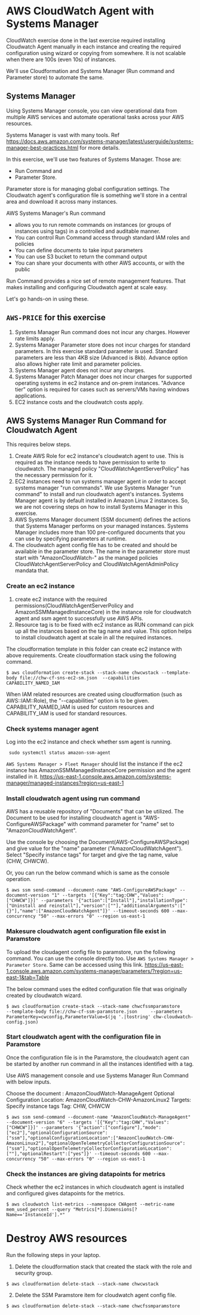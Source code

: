 # AWS CloudWatch Agent with Systems Manager
CloudWatch exercise done in the last exercise required installing Cloudwatch Agent manually in each instance and creating the required configuration using wizard or copying from somewhere.  It is not scalable when there are 100s (even 10s) of instances.

We'll use Cloudformation and Systems Manager (Run command and Parameter store) to automate the same.

## Systems Manager
Using Systems Manager console, you can view operational data from multiple AWS services and automate operational tasks across your AWS resources.

Systems Manager is vast with many tools.  Ref https://docs.aws.amazon.com/systems-manager/latest/userguide/systems-manager-best-practices.html for more details.

In this exercise, we'll use two features of Systems Manager.  Those are: 
- Run Command and 
- Parameter Store.

Parameter store is for managing global configuration settings. The Cloudwatch agent's configuration file is something we'll store in a central area and download it across many instances.

AWS Systems Manager's Run command 
- allows you to run remote commands on instances (or groups of instances using tags) in a controlled and auditable manner.
- You can control Run Command access through standard IAM roles and policies
- You can define documents to take input parameters
- You can use S3 bucket to return the command output 
- You can share your documents with other AWS accounts, or with the public

Run Command provides a nice set of remote management features.  That makes installing and configuring Cloudwatch agent at scale easy.

Let's go hands-on in using these.

## `AWS-PRICE` for this exercise
1. Systems Manager Run command does not incur any charges.  However rate limits apply.
2. Systems Manager Parameter store does not incur charges for standard parameters.  In this exercise standard parameter is used.  Standard parameters are less than 4KB size (Advanced is 8kb).  Advance option also allows higher rate limit and parameter policies.
3. Systems Manager agent does not incur any charges.
4. Systems Manager Patch Manager does not incur charges for supported operating systems in ec2 instance and on-prem instances.  "Advance tier" option is required for cases such as servers/VMs having windows applications.
5. EC2 instance costs and the cloudwatch costs apply.

## AWS Systems Manager Run Command for Cloudwatch Agent
This requires below steps.
1. Create AWS Role for ec2 instance's cloudwatch agent to use.  This is required as the instance needs to have permission to write to cloudwatch.  The managed policy "CloudWatchAgentServerPolicy" has the necessary permission for it. 
2. EC2 instances need to run systems manager agent in order to accept systems manager "run commands".  We use Systems Manager "run command" to install and run cloudwatch agent's instances.  Systems Manager agent is by default installed in Amazon Linux 2 instances.  So, we are not covering steps on how to install Systems Manager in this exercise.
3.  AWS Systems Manager document (SSM document) defines the actions that Systems Manager performs on your managed instances. Systems Manager includes more than 100 pre-configured documents that you can use by specifying parameters at runtime.
4. The cloudwatch agent config file has to be created and should be available in the parameter store.  The name in the parameter store must start with "AmazonCloudWatch-" as the managed policies CloudWatchAgentServerPolicy and CloudWatchAgentAdminPolicy mandata that.


### Create an ec2 instance 
1. create ec2 instance with the required permissions(CloudWatchAgentServerPolicy and AmazonSSMManagedInstanceCore) in the instance role for cloudwatch agent and ssm agent to successfully use AWS APIs. 
2. Resource tag is to be fixed with ec2 instance as RUN command can pick up all the instances based on the tag name and value.  This option helps to install cloudwatch agent at scale in all the required instances.

The cloudformation template in this folder can create ec2 instance with above requirements. Create cloudformation stack using the following command.


```
$ aws cloudformation create-stack --stack-name chwcwstack --template-body file://chw-cf-sns-ec2-sm.json  --capabilities CAPABILITY_NAMED_IAM
```
When IAM related resources are created using cloudformation (such as AWS::IAM::Role), the "--capabilities" option is to be given.  CAPABILITY_NAMED_IAM is used for custom resources and CAPABILITY_IAM is used for standard resources.

### Check systems manager agent
Log into the ec2 instance and check whether ssm agent is running.
``` 
 sudo systemctl status amazon-ssm-agent 
```
`AWS Systems Manager > Fleet Manager` should list the instance if the ec2 instance has AmazonSSMManagedInstanceCore permission and the agent installed in it.
https://us-east-1.console.aws.amazon.com/systems-manager/managed-instances?region=us-east-1

### Install cloudwatch agent using run command
AWS has a reusable repository of "Documents" that can be utilized. The Document to be used for installing cloudwatch agent is "AWS-ConfigureAWSPackage" with command parameter for "name" set to "AmazonCloudWatchAgent".

Use the console by choosing the Document(AWS-ConfigureAWSPackage) and give value for the "name" parameter ("AmazonCloudWatchAgent").  Select "Specify instance tags" for target and give the tag name, value (CHW, CHWCW).

Or, you can run the below command which is same as the console operation.
```
$ aws ssm send-command --document-name "AWS-ConfigureAWSPackage" --document-version "1" --targets '[{"Key":"tag:CHW","Values":["CHWCW"]}]' --parameters '{"action":["Install"],"installationType":["Uninstall and reinstall"],"version":[""],"additionalArguments":["{}"],"name":["AmazonCloudWatchAgent"]}' --timeout-seconds 600 --max-concurrency "50" --max-errors "0" --region us-east-1
```

### Makesure cloudwatch agent configuration file exist in Paramstore

To upload the cloudagent config file to paramstore, run the following command.  You can use the console directly too.   Use `AWS Systems Manager > Parameter Store`.  Same can be accessed using this link.
https://us-east-1.console.aws.amazon.com/systems-manager/parameters/?region=us-east-1&tab=Table 

The below command uses the edited configuration file that was originally created by cloudwatch wizard.
```
$ aws cloudformation create-stack --stack-name chwcfssmparamstore     --template-body file://chw-cf-ssm-paramstore.json     --parameters ParameterKey=cwconfig,ParameterValue=$(jq '.|tostring' chw-cloudwatch-config.json)
```

### Start cloudwatch agent with the configuration file in Paramstore
Once the configuration file is in the Paramstore, the cloudwatch agent can be started by another run command in all the instances identified with a tag.

Use AWS management console and use Systems Manager Run Command with below inputs.

Choose the document : AmazonCloudWatch-ManageAgent
Optional Configuration Location: AmazonCloudWatch-CHW-AmazonLinux2
Targets: Specify instance tags
Tag: CHW, CHWCW

```
$ aws ssm send-command --document-name "AmazonCloudWatch-ManageAgent" --document-version "6" --targets '[{"Key":"tag:CHW","Values":["CHWCW"]}]' --parameters '{"action":["configure"],"mode":["ec2"],"optionalConfigurationSource":["ssm"],"optionalConfigurationLocation":["AmazonCloudWatch-CHW-AmazonLinux2"],"optionalOpenTelemetryCollectorConfigurationSource":["ssm"],"optionalOpenTelemetryCollectorConfigurationLocation":[""],"optionalRestart":["yes"]}' --timeout-seconds 600 --max-concurrency "50" --max-errors "0" --region us-east-1
```

### Check the instances are giving datapoints for metrics
Check whether the ec2 instances in which cloudwatch agent is installed and configured gives datapoints for the metrics.
```
$ aws cloudwatch list-metrics --namespace CWAgent --metric-name mem_used_percent --query "Metrics[*].Dimensions[?Name=='InstanceId'].*"
```

# Destroy AWS resources
Run the following steps in your laptop.
1. Delete the cloudformation stack that created the stack with the role and security group.
```
$ aws cloudformation delete-stack --stack-name chwcwstack
```

2. Delete the SSM Paramstore item for cloudwatch agent config file.
```
$ aws cloudformation delete-stack --stack-name chwcfssmparamstore 
```